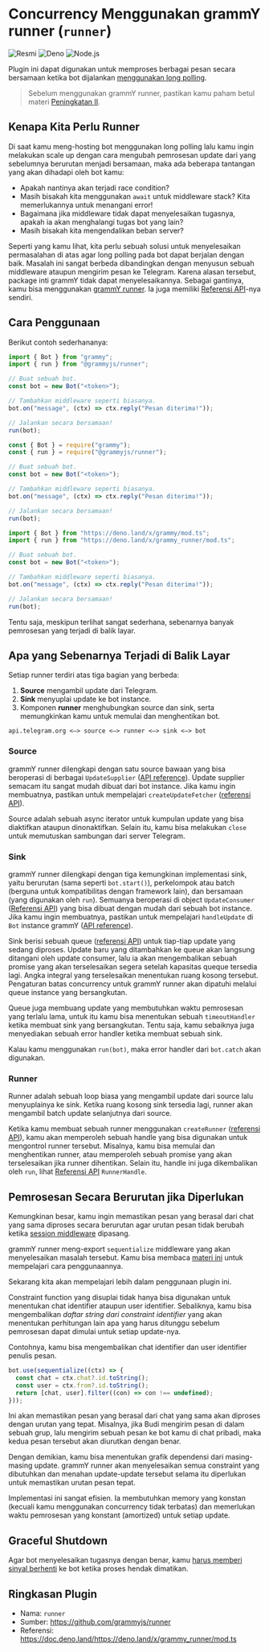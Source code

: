 # Concurrency Menggunakan grammY runner (`runner`)

![Resmi](/badges/official-id.svg) ![Deno](/badges/deno.svg) ![Node.js](/badges/nodejs.svg)

Plugin ini dapat digunakan untuk memproses berbagai pesan secara bersamaan ketika bot dijalankan [menggunakan long polling](../guide/deployment-types.md).

> Sebelum menggunakan grammY runner, pastikan kamu paham betul materi [Peningkatan II](../advanced/scaling.md#long-polling).

## Kenapa Kita Perlu Runner

Di saat kamu meng-hosting bot menggunakan long polling lalu kamu ingin melakukan scale up dengan cara mengubah pemrosesan update dari yang sebelumnya berurutan menjadi bersamaan, maka ada beberapa tantangan yang akan dihadapi oleh bot kamu:

- Apakah nantinya akan terjadi race condition?
- Masih bisakah kita menggunakan `await` untuk middleware stack? Kita memerlukannya untuk menangani error!
- Bagaimana jika middleware tidak dapat menyelesaikan tugasnya, apakah ia akan menghalangi tugas bot yang lain?
- Masih bisakah kita mengendalikan beban server?

Seperti yang kamu lihat, kita perlu sebuah solusi untuk menyelesaikan permasalahan di atas agar long polling pada bot dapat berjalan dengan baik.
Masalah ini sangat berbeda dibandingkan dengan menyusun sebuah middleware ataupun mengirim pesan ke Telegram.
Karena alasan tersebut, package inti grammY tidak dapat menyelesaikannya.
Sebagai gantinya, kamu bisa menggunakan [grammY runner](https://github.com/grammyjs/runner).
Ia juga memiliki [Referensi API](https://doc.deno.land/https://deno.land/x/grammy_runner/mod.ts)-nya sendiri.

## Cara Penggunaan

Berikut contoh sederhananya:

<CodeGroup>
  <CodeGroupItem title="TypeScript" active>

```ts
import { Bot } from "grammy";
import { run } from "@grammyjs/runner";

// Buat sebuah bot.
const bot = new Bot("<token>");

// Tambahkan middleware seperti biasanya.
bot.on("message", (ctx) => ctx.reply("Pesan diterima!"));

// Jalankan secara bersamaan!
run(bot);
```

</CodeGroupItem>
 <CodeGroupItem title="JavaScript">

```ts
const { Bot } = require("grammy");
const { run } = require("@grammyjs/runner");

// Buat sebuah bot.
const bot = new Bot("<token>");

// Tambahkan middleware seperti biasanya.
bot.on("message", (ctx) => ctx.reply("Pesan diterima!"));

// Jalankan secara bersamaan!
run(bot);
```

</CodeGroupItem>
 <CodeGroupItem title="Deno">

```ts
import { Bot } from "https://deno.land/x/grammy/mod.ts";
import { run } from "https://deno.land/x/grammy_runner/mod.ts";

// Buat sebuah bot.
const bot = new Bot("<token>");

// Tambahkan middleware seperti biasanya.
bot.on("message", (ctx) => ctx.reply("Pesan diterima!"));

// Jalankan secara bersamaan!
run(bot);
```

</CodeGroupItem>
</CodeGroup>

Tentu saja, meskipun terlihat sangat sederhana, sebenarnya banyak pemrosesan yang terjadi di balik layar.

## Apa yang Sebenarnya Terjadi di Balik Layar

Setiap runner terdiri atas tiga bagian yang berbeda:

1. **Source** mengambil update dari Telegram.
2. **Sink** menyuplai update ke bot instance.
3. Komponen **runner** menghubungkan source dan sink, serta memungkinkan kamu untuk memulai dan menghentikan bot.

```asciiart:no-line-numbers
api.telegram.org <—> source <—> runner <—> sink <—> bot
```

### Source

grammY runner dilengkapi dengan satu source bawaan yang bisa beroperasi di berbagai `UpdateSupplier` ([API reference](https://doc.deno.land/https://deno.land/x/grammy_runner/mod.ts/~/UpdateSupplier)). Update supplier semacam itu sangat mudah dibuat dari bot instance.
Jika kamu ingin membuatnya, pastikan untuk mempelajari `createUpdateFetcher` ([referensi API](https://doc.deno.land/https://deno.land/x/grammy_runner/mod.ts/~/createUpdateFetcher)).

Source adalah sebuah async iterator untuk kumpulan update yang bisa diaktifkan ataupun dinonaktifkan.
Selain itu, kamu bisa melakukan `close` untuk memutuskan sambungan dari server Telegram.

### Sink

grammY runner dilengkapi dengan tiga kemungkinan implementasi sink, yaitu berurutan (sama seperti `bot.start()`), perkelompok atau batch (berguna untuk kompatibilitas dengan framework lain), dan bersamaan (yang digunakan oleh `run`).
Semuanya beroperasi di object `UpdateConsumer` ([Referensi API](https://doc.deno.land/https://deno.land/x/grammy_runner/mod.ts/~/UpdateConsumer)) yang bisa dibuat dengan mudah dari sebuah bot instance.
Jika kamu ingin membuatnya, pastikan untuk mempelajari `handleUpdate` di `Bot` instance grammY ([API reference](https://doc.deno.land/https://deno.land/x/grammy/mod.ts/~/Bot#handleUpdate)).

Sink berisi sebuah queue ([referensi API](https://doc.deno.land/https://deno.land/x/grammy_runner/mod.ts/~/DecayingDeque)) untuk tiap-tiap update yang sedang diproses.
Update baru yang ditambahkan ke queue akan langsung ditangani oleh update consumer, lalu ia akan mengembalikan sebuah promise yang akan terselesaikan segera setelah kapasitas queque tersedia lagi.
Angka integral yang terselesaikan menentukan ruang kosong tersebut.
Pengaturan batas concurrency untuk grammY runner akan dipatuhi melalui queue instance yang bersangkutan.

Queue juga membuang update yang membutuhkan waktu pemrosesan yang terlalu lama, untuk itu kamu bisa menentukan sebuah `timeoutHandler` ketika membuat sink yang bersangkutan.
Tentu saja, kamu sebaiknya juga menyediakan sebuah error handler ketika membuat sebuah sink.

Kalau kamu menggunakan `run(bot)`, maka error handler dari `bot.catch` akan digunakan.

### Runner

Runner adalah sebuah loop biasa yang mengambil update dari source lalu menyuplainya ke sink.
Ketika ruang kosong sink tersedia lagi, runner akan mengambil batch update selanjutnya dari source.

Ketika kamu membuat sebuah runner menggunakan `createRunner` ([referensi API](https://doc.deno.land/https://deno.land/x/grammy_runner/mod.ts/~/createRunner)), kamu akan memperoleh sebuah handle yang bisa digunakan untuk mengontrol runner tersebut.
Misalnya, kamu bisa memulai dan menghentikan runner, atau memperoleh sebuah promise yang akan terselesaikan jika runner dihentikan.
Selain itu, handle ini juga dikembalikan oleh `run`, lihat [Referensi API](https://doc.deno.land/https://deno.land/x/grammy_runner/mod.ts/~/RunnerHandle) `RunnerHandle`.

## Pemrosesan Secara Berurutan jika Diperlukan

Kemungkinan besar, kamu ingin memastikan pesan yang berasal dari chat yang sama diproses secara berurutan agar urutan pesan tidak berubah ketika [session middleware](./session.md) dipasang.

grammY runner meng-export `sequentialize` middleware yang akan menyelesaikan masalah tersebut.
Kamu bisa membaca [materi ini](../advanced/scaling.md#concurrency-itu-sulit) untuk mempelajari cara penggunaannya.

Sekarang kita akan mempelajari lebih dalam penggunaan plugin ini.

Constraint function yang disuplai tidak hanya bisa digunakan untuk menentukan chat identifier ataupun user identifier.
Sebaliknya, kamu bisa mengembalikan _daftar string dari constraint identifier_ yang akan menentukan perhitungan lain apa yang harus ditunggu sebelum pemrosesan dapat dimulai untuk setiap update-nya.

Contohnya, kamu bisa mengembalikan chat identifier dan user identifier penulis pesan.

```ts
bot.use(sequentialize((ctx) => {
  const chat = ctx.chat?.id.toString();
  const user = ctx.from?.id.toString();
  return [chat, user].filter((con) => con !== undefined);
}));
```

Ini akan memastikan pesan yang berasal dari chat yang sama akan diproses dengan urutan yang tepat.
Misalnya, jika Budi mengirim pesan di dalam sebuah grup, lalu mengirim sebuah pesan ke bot kamu di chat pribadi, maka kedua pesan tersebut akan diurutkan dengan benar.

Dengan demikian, kamu bisa menentukan grafik dependensi dari masing-masing update.
grammY runner akan menyelesaikan semua constraint yang dibutuhkan dan menahan update-update tersebut selama itu diperlukan untuk memastikan urutan pesan tepat.

Implementasi ini sangat efisien.
Ia membutuhkan memory yang konstan (kecuali kamu menggunakan concurrency tidak terbatas) dan memerlukan waktu pemrosesan yang konstant (amortized) untuk setiap update.

## Graceful Shutdown

Agar bot menyelesaikan tugasnya dengan benar, kamu [harus memberi sinyal berhenti](../advanced/reliability.md#menggunakan-grammy-runner) ke bot ketika proses hendak dimatikan.

## Ringkasan Plugin

- Nama: `runner`
- Sumber: <https://github.com/grammyjs/runner>
- Referensi: <https://doc.deno.land/https://deno.land/x/grammy_runner/mod.ts>
